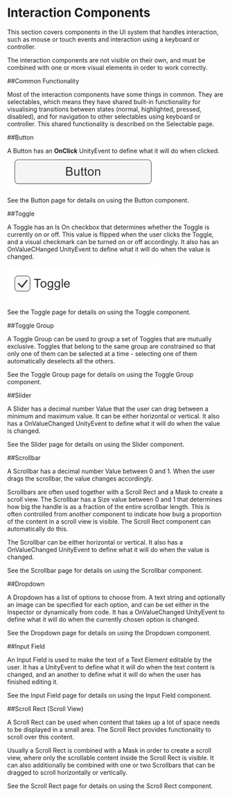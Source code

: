 # Interaction Components

This section covers components in the UI system that handles interaction, such as mouse or touch events and interaction using a keyboard or controller.

The interaction components are not visible on their own, and must be combined with one or more visual elements in order to work correctly.

##Common Functionality

Most of the interaction components have some things in common. They are selectables, which means they have shared built-in functionality for visualising transitions between states (normal, highlighted, pressed, disabled), and for navigation to other selectables using keyboard or controller. This shared functionality is described on the Selectable page.

##Button

A Button has an **OnClick** UnityEvent to define what it will do when clicked.
![](Main/UI_ButtonExample.png)

See the Button page for details on using the Button component.

##Toggle

A Toggle has an Is On checkbox that determines whether the Toggle is currently on or off. This value is flipped when the user clicks the Toggle, and a visual checkmark can be turned on or off accordingly. It also has an OnValueCHanged UnityEvent to define what it will do when the value is changed.

![](Main/UI_ToggleExample.png)

See the Toggle page for details on using the Toggle component.

##Toggle Group

A Toggle Group can be used to group a set of Toggles that are mutually exclusive. Toggles that belong to the same group are constrained so that only one of them can be selected at a time - selecting one of them automatically deselects all the others.


See the Toggle Group page for details on using the Toggle Group component.

##Slider

A Slider has a decimal number Value that the user can drag between a minimum and maximum value. It can be either horizontal or vertical. It also has a OnValueChanged UnityEvent to define what it will do when the value is changed.


See the Slider page for details on using the Slider component.

##Scrollbar

A Scrollbar has a decimal number Value between 0 and 1. When the user drags the scrollbar, the value changes accordingly.

Scrollbars are often used together with a Scroll Rect and a Mask to create a scroll view. The Scrollbar has a Size value between 0 and 1 that determines how big the handle is as a fraction of the entire scrollbar length. This is often controlled from another component to indicate how buig a proportion of the content in a scroll view is visible. The Scroll Rect component can automatically do this.

The Scrollbar can be either horizontal or vertical. It also has a OnValueChanged UnityEvent to define what it will do when the value is changed.


See the Scrollbar page for details on using the Scrollbar component.

##Dropdown

A Dropdown has a list of options to choose from. A text string and optionally an image can be specified for each option, and can be set either in the Inspector or dynamically from code. It has a OnValueChanged UnityEvent to define what it will do when the currently chosen option is changed.


See the Dropdown page for details on using the Dropdown component.

##Input Field

An Input Field is used to make the text of a Text Element editable by the user. It has a UnityEvent to define what it will do when the text content is changed, and an another to define what it will do when the user has finished editing it.


See the Input Field page for details on using the Input Field component.

##Scroll Rect (Scroll View)

A Scroll Rect can be used when content that takes up a lot of space needs to be displayed in a small area. The Scroll Rect provides functionality to scroll over this content.

Usually a Scroll Rect is combined with a Mask in order to create a scroll view, where only the scrollable content inside the Scroll Rect is visible. It can also additionally be combined with one or two Scrollbars that can be dragged to scroll horizontally or vertically.


See the Scroll Rect page for details on using the Scroll Rect component.